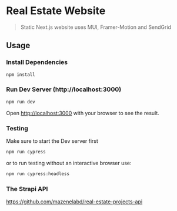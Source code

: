 # Real Estate Website

> Static Next.js website uses MUI, Framer-Motion and SendGrid

## Usage

### Install Dependencies

```bash
npm install
```

### Run Dev Server (http://localhost:3000)

```bash
npm run dev
```

Open [http://localhost:3000](http://localhost:3000) with your browser to see the result.

### Testing

Make sure to start the Dev server first

```bash
npm run cypress
```

or to run testing without an interactive browser use:

```bash
npm run cypress:headless
```
### The Strapi API
https://github.com/mazenelabd/real-estate-projects-api
